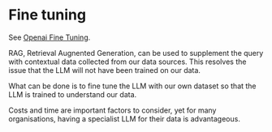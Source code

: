 # Fine tuning

See [Openai Fine Tuning](https://cookbook.openai.com/examples/how_to_finetune_chat_models).

RAG, Retrieval Augnented Generation, can be used to supplement the query with contextual data collected from our data sources. This resolves the issue that the LLM will not have been trained on our data.

What can be done is to fine tune the LLM with our own dataset so that the LLM is trained to understand our data.

Costs and time are important factors to consider, yet for many organisations, having a specialist LLM for their data is advantageous.

<br>